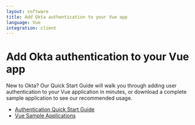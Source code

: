 ```yaml
---
layout: software
title: Add Okta authentication to your Vue app
language: Vue
integration: client
---
```


# Add Okta authentication to your Vue app

New to Okta? Our Quick Start Guide will walk you through adding user authentication to your Vue application in minutes, or download a complete sample application to see our recommended usage.

<ul class='code-list'>
  <li>
    <a href='/quickstart/#/vue/nodejs/generic' class='code-button inverse' data-proofer-ignore>
      <span class='code-icon launch-16'></span><span>Authentication Quick Start Guide</span>
    </a>
  </li>
  <li>
    <a href='https://github.com/okta/samples-js-vue' class='code-button'>
      <span class='fa fa-github'></span><span>Vue Sample Applications</span>
    </a>
  </li>
</ul>